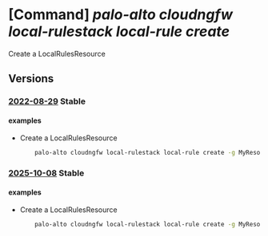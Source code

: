 # [Command] _palo-alto cloudngfw local-rulestack local-rule create_

Create a LocalRulesResource

## Versions

### [2022-08-29](/Resources/mgmt-plane/L3N1YnNjcmlwdGlvbnMve30vcmVzb3VyY2Vncm91cHMve30vcHJvdmlkZXJzL3BhbG9hbHRvbmV0d29ya3MuY2xvdWRuZ2Z3L2xvY2FscnVsZXN0YWNrcy97fS9sb2NhbHJ1bGVzL3t9/2022-08-29.xml) **Stable**

<!-- mgmt-plane /subscriptions/{}/resourcegroups/{}/providers/paloaltonetworks.cloudngfw/localrulestacks/{}/localrules/{} 2022-08-29 -->

#### examples

- Create a LocalRulesResource
    ```bash
        palo-alto cloudngfw local-rulestack local-rule create -g MyResourceGroup --local-rulestack-name MyLocalRulestacks --rule-name MyLocalRule --priority "1" --action-type "Allow" --enable-logging "DISABLED" --rule-state "DISABLED"
    ```

### [2025-10-08](/Resources/mgmt-plane/L3N1YnNjcmlwdGlvbnMve30vcmVzb3VyY2Vncm91cHMve30vcHJvdmlkZXJzL3BhbG9hbHRvbmV0d29ya3MuY2xvdWRuZ2Z3L2xvY2FscnVsZXN0YWNrcy97fS9sb2NhbHJ1bGVzL3t9/2025-10-08.xml) **Stable**

<!-- mgmt-plane /subscriptions/{}/resourcegroups/{}/providers/paloaltonetworks.cloudngfw/localrulestacks/{}/localrules/{} 2025-10-08 -->

#### examples

- Create a LocalRulesResource
    ```bash
        palo-alto cloudngfw local-rulestack local-rule create -g MyResourceGroup --local-rulestack-name MyLocalRulestacks --rule-name MyLocalRule --priority "1" --action-type "Allow" --enable-logging "DISABLED" --rule-state "DISABLED"
    ```
